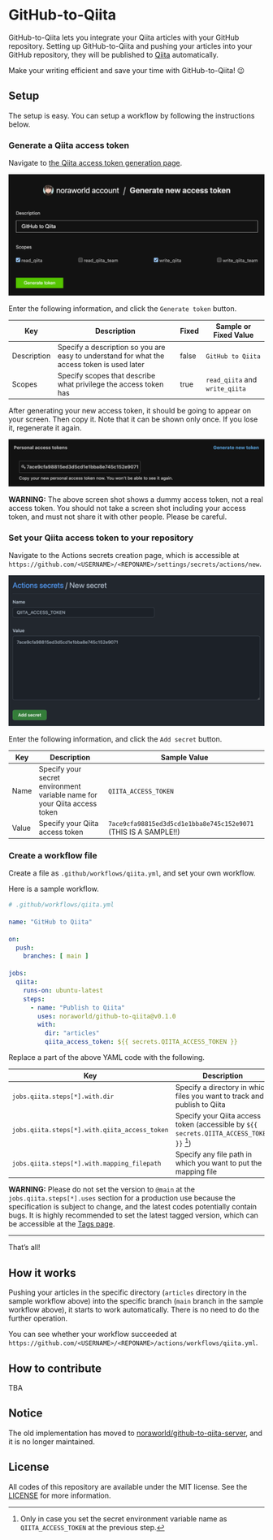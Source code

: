 # GitHub-to-Qiita
GitHub-to-Qiita lets you integrate your Qiita articles with your GitHub repository. Setting up GitHub-to-Qiita and pushing your articles into your GitHub repository, they will be published to [Qiita](https://qiita.com) automatically.

Make your writing efficient and save your time with GitHub-to-Qiita! 😉



## Setup
The setup is easy. You can setup a workflow by following the instructions below.

### Generate a Qiita access token
Navigate to [the Qiita access token generation page](https://qiita.com/settings/tokens/new).

![](screenshots/generate_qiita_access_token.png)

Enter the following information, and click the `Generate token` button.

| Key         | Description                                                                                 | Fixed | Sample or Fixed Value          |
| ----------- | ------------------------------------------------------------------------------------------- | ----- | ------------------------------ |
| Description | Specify a description so you are easy to understand for what the access token is used later | false | `GitHub to Qiita`              |
| Scopes      | Specify scopes that describe what privilege the access token has                            | true  | `read_qiita` and `write_qiita` |

After generating your new access token, it should be going to appear on your screen. Then copy it. Note that it can be shown only once. If you lose it, regenerate it again.

![](screenshots/qiita_access_token.png)

**WARNING:** The above screen shot shows a dummy access token, not a real access token. You should not take a screen shot including your access token, and must not share it with other people. Please be careful.

### Set your Qiita access token to your repository
Navigate to the Actions secrets creation page, which is accessible at `https://github.com/<USERNAME>/<REPONAME>/settings/secrets/actions/new`.

![](screenshots/actions_secrets.png)

Enter the following information, and click the `Add secret` button.

| Key   | Description                                                               | Sample Value                                                    |
| ----- | ------------------------------------------------------------------------- | --------------------------------------------------------------- |
| Name  | Specify your secret environment variable name for your Qiita access token | `QIITA_ACCESS_TOKEN`                                            |
| Value | Specify your Qiita access token                                           | `7ace9cfa98815ed3d5cd1e1bba8e745c152e9071` (THIS IS A SAMPLE!!) |

### Create a workflow file
Create a file as `.github/workflows/qiita.yml`, and set your own workflow.

Here is a sample workflow.

```yaml
# .github/workflows/qiita.yml

name: "GitHub to Qiita"

on:
  push:
    branches: [ main ]

jobs:
  qiita:
    runs-on: ubuntu-latest
    steps:
      - name: "Publish to Qiita"
        uses: noraworld/github-to-qiita@v0.1.0
        with:
          dir: "articles"
          qiita_access_token: ${{ secrets.QIITA_ACCESS_TOKEN }}
```

Replace a part of the above YAML code with the following.

| Key                                           | Description                                                                              | Required | Sample or Default Value             |
| --------------------------------------------- | ---------------------------------------------------------------------------------------- | -------- | ----------------------------------- |
| `jobs.qiita.steps[*].with.dir`                | Specify a directory in which files you want to track and publish to Qiita                | true     | `articles`                          |
| `jobs.qiita.steps[*].with.qiita_access_token` | Specify your Qiita access token (accessible by `${{ secrets.QIITA_ACCESS_TOKEN }}` [^1]) | true     | `${{ secrets.QIITA_ACCESS_TOKEN }}` |
| `jobs.qiita.steps[*].with.mapping_filepath`   | Specify any file path in which you want to put the mapping file                          | false    | `mapping.txt`                       |

[^1]: Only in case you set the secret environment variable name as `QIITA_ACCESS_TOKEN` at the previous step.

**WARNING:** Please do not set the version to `@main` at the `jobs.qiita.steps[*].uses` section for a production use because the specification is subject to change, and the latest codes potentially contain bugs. It is highly recommended to set the latest tagged version, which can be accessible at the [Tags page](tags).

---

That’s all!



## How it works
Pushing your articles in the specific directory (`articles` directory in the sample workflow above) into the specific branch (`main` branch in the sample workflow above), it starts to work automatically. There is no need to do the further operation.

You can see whether your workflow succeeded at `https://github.com/<USERNAME>/<REPONAME>/actions/workflows/qiita.yml`.



## How to contribute
TBA



## Notice
The old implementation has moved to [noraworld/github-to-qiita-server](https://github.com/noraworld/github-to-qiita-server), and it is no longer maintained.



## License
All codes of this repository are available under the MIT license. See the [LICENSE](/LICENSE) for more information.
